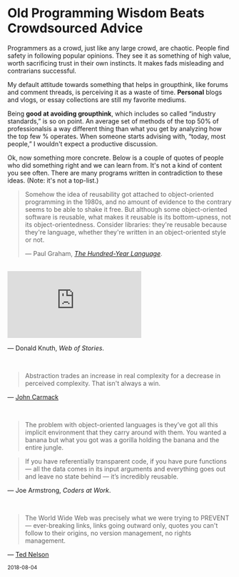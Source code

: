 # Old Programming Wisdom Beats Crowdsourced Advice

Programmers as a crowd, just like any large crowd, are chaotic.
People find safety in following popular opinions.
They see it as something of high value,
worth sacrificing trust in their own instincts.
It makes fads misleading and contrarians successful.

My default attitude towards something that helps in groupthink,
like forums and comment threads, is perceiving it as a waste of time.
**Personal** blogs and vlogs, or essay collections are still my favorite mediums.

Being **good at avoiding groupthink**,
which includes so called “industry standards,” is so on point.
An average set of methods of the top 50% of professionalsis a way different
thing than what you get by analyzing how the top few % operates.
When someone starts advising with, “today, most people,”
I wouldn't expect a productive discussion.

Ok, now something more concrete.
Below is a couple of quotes of people who did something right and we can learn from.
It's not a kind of content you see often.
There are many programs written in contradiction to these ideas.
(Note: it's not a top-list.)

<blockquote>
Somehow the idea of reusability got attached to object-oriented programming
in the 1980s, and no amount of evidence to the contrary seems to be able
to shake it free. But although some object-oriented software is reusable,
what makes it reusable is its bottom-upness, not its object-orientedness.
Consider libraries: they're reusable because they're language,
whether they're written in an object-oriented style or not.

— Paul Graham, [*The Hundred-Year Language*](http://www.paulgraham.com/hundred.html).
</blockquote>

<br/>

<div class="video-wrapper">
    <iframe
      src="https://www.youtube.com/embed/75Ju0eM5T2c" frameborder="0" gesture="media" allow="encrypted-media" allowfullscreen>
    </iframe>
</div>

— Donald Knuth, *Web of Stories*.

<br>

<blockquote>
Abstraction trades an increase in real complexity for a decrease
in perceived complexity. That isn't always a win.
</blockquote>

— [John Carmack](https://twitter.com/id_aa_carmack/status/835164026984243201)

<br>

<blockquote>
The problem with object-oriented languages is they’ve got all this
implicit environment that they carry around with them.
You wanted a banana but what you got was a gorilla holding the banana
and the entire jungle.
</blockquote>

<blockquote>
If you have referentially transparent code,
if you have pure functions — all the data comes in its input arguments
and everything goes out and leave no state behind — it’s incredibly reusable.
</blockquote>

— Joe Armstrong, *Coders at Work*.

<br>

<blockquote>
The World Wide Web was precisely what we were trying to PREVENT —
ever-breaking links, links going outward only,
quotes you can't follow to their origins, no version management, no rights management.
</blockquote>

— [Ted Nelson](http://xanadu.com.au/ted/XU/XuPageKeio.html)

<small>2018-08-04</small>
